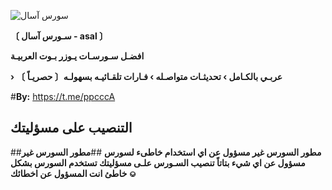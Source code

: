 
![سورس آسال](https://i.postimg.cc/HsBGV28T/image.jpg)

**〔 سـورس آسال - asal 〕**

**افضـل سـورسـات يـوزر بـوت العربيـة**

**› عربـي بالكـامل › تحديثـات متواصـله › فـارات تلقـائيـه بسهولـه〔 حصريـاً 〕** 

#**By:** https://t.me/ppcccA

## التنصيب على مسؤليتك 


##**مطور السورس غير مسؤول عن اي استخدام خاطىء لسورس**
##**مطور السورس غير مسؤول عن اي شيء بتاتاً تنصيب السـورس علـى مسؤليتك تستخدم السورس بشكل خاطئ انت المسؤول عن اخطائك ⎉**
